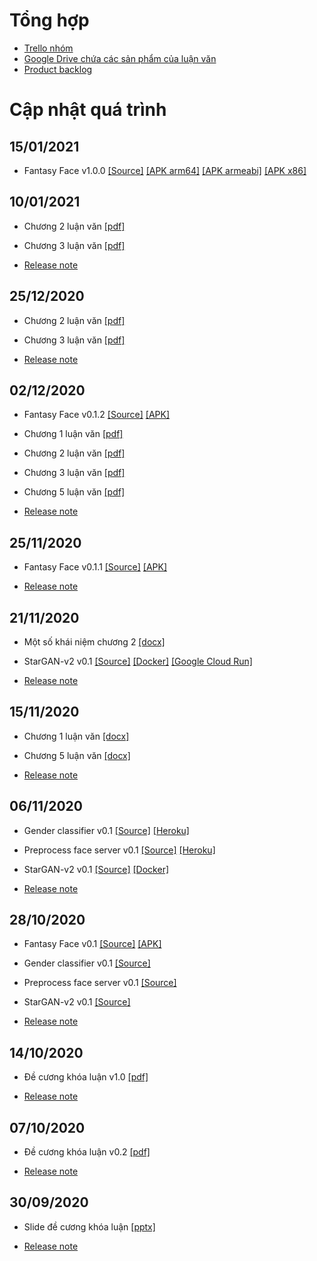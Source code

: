 # Tổng hợp

- [Trello nhóm](https://trello.com/invite/b/0JMn3G5J/fe981e03cf3fc4aa5820c27de44dbfda/lu%E1%BA%ADn-v%C4%83n-ch%E1%BB%A5p-%E1%BA%A3nh-gi%E1%BA%A3i-tr%C3%AD)
- [Google Drive chứa các sản phẩm của luận văn](https://drive.google.com/drive/folders/1w9QIWaxLMInLclIj0cKc5DtLDarkOuU7?usp=sharing)
- [Product backlog](https://docs.google.com/spreadsheets/d/1wIwVro84o920R1PBGhHlas9PnSDgiBzK2wBQR484OaM/edit?usp=sharing)

# Cập nhật quá trình

## 15/01/2021

- Fantasy Face v1.0.0 [[Source]](https://github.com/FantasyFace/fantasyface-android/archive/v1.0.0.zip) [[APK arm64]](releases/v1.0.0/fantasy-face-arm64-v8a.apk) [[APK armeabi]](releases/v1.0.0/fantasy-face-armeabi-v7a.apk) [[APK x86]](releases/v1.0.0/fantasy-face-x86.apk)

## 10/01/2021

- Chương 2 luận văn [[pdf]](assets/2021-01-10/Luan_Van_Chup_Anh_Giai_Tri_Chuong_2.pdf)
  
- Chương 3 luận văn [[pdf]](assets/2021-01-10/Luan_Van_Chup_Anh_Giai_Tri_Chuong_3.pdf)

- [Release note](assets/2021-01-10/release_note.txt)

## 25/12/2020

- Chương 2 luận văn [[pdf]](assets/2020-12-25/Luan_Van_Chup_Anh_Giai_Tri_Chuong_2.pdf)
  
- Chương 3 luận văn [[pdf]](assets/2020-12-25/Luan_Van_Chup_Anh_Giai_Tri_Chuong_3.pdf)

- [Release note](assets/2020-12-25/release_note.txt)

## 02/12/2020

- Fantasy Face v0.1.2 [[Source]](https://github.com/FantasyFace/fantasyface-android/archive/v0.1.2.zip) [[APK]](releases/v0.1.2/fantasy-face.apk)

- Chương 1 luận văn [[pdf]](assets/2020-12-02/Luan_Van_Chup_Anh_Giai_Tri_Chuong_1.pdf)

- Chương 2 luận văn [[pdf]](assets/2020-12-02/Luan_Van_Chup_Anh_Giai_Tri_Chuong_2.pdf)
  
- Chương 3 luận văn [[pdf]](assets/2020-12-02/Luan_Van_Chup_Anh_Giai_Tri_Chuong_3.pdf)

- Chương 5 luận văn [[pdf]](assets/2020-12-02/Luan_Van_Chup_Anh_Giai_Tri_Chuong_5.pdf)

- [Release note](assets/2020-12-02/release_note.txt)

## 25/11/2020

- Fantasy Face v0.1.1 [[Source]](https://github.com/FantasyFace/fantasyface-android/archive/v0.1.1.zip) [[APK]](releases/v0.1.1/fantasy-face.apk)

- [Release note](assets/2020-11-25/release_note.txt)

## 21/11/2020

- Một số khái niệm chương 2 [[docx]](assets/2020-11-21/Liet_Ke_Khai_Niem_Chuong2.docx)

- StarGAN-v2 v0.1 [[Source]](https://github.com/FantasyFace/stargan-v2/archive/v0.1.zip) [[Docker]](https://hub.docker.com/r/ocula/trutergypt/tags) [[Google Cloud Run]](https://cencla-txoier25qa-as.a.run.app)

- [Release note](assets/2020-11-21/release_note.txt)

## 15/11/2020

- Chương 1 luận văn [[docx]](assets/2020-11-15/Chuong_1.docx)

- Chương 5 luận văn [[docx]](assets/2020-11-15/Chuong_5.docx)

- [Release note](assets/2020-11-15/release_note.txt)

## 06/11/2020

- Gender classifier v0.1 [[Source]](https://github.com/FantasyFace/gender-classification-server/archive/v0.1.zip) [[Heroku]](https://hcmus-gender-classifier.herokuapp.com/)

- Preprocess face server v0.1 [[Source]](https://github.com/FantasyFace/preprocess-face-server/archive/v0.1.zip) [[Heroku]](https://facealign.herokuapp.com/)

- StarGAN-v2 v0.1 [[Source]](https://github.com/FantasyFace/stargan-v2/archive/v0.1.zip) [[Docker]](https://hub.docker.com/r/ocula/trutergypt/tags)

- [Release note](assets/2020-11-06/release_note.txt)

## 28/10/2020

- Fantasy Face v0.1 [[Source]](https://github.com/FantasyFace/fantasyface-android/archive/v0.1.zip) [[APK]](releases/v0.1/fantasy-face.apk)

- Gender classifier v0.1 [[Source]](https://github.com/FantasyFace/gender-classification-server/archive/v0.1.zip)

- Preprocess face server v0.1 [[Source]](https://github.com/FantasyFace/preprocess-face-server/archive/v0.1.zip)

- StarGAN-v2 v0.1 [[Source]](https://github.com/FantasyFace/stargan-v2/archive/v0.1.zip)

- [Release note](assets/2020-10-28/release_note.txt)

## 14/10/2020

- Đề cương khóa luận v1.0 [[pdf]](assets/2020-10-14/De_Cuong_Chup_Anh_Giai_Tri.pdf)

- [Release note](assets/2020-10-14/release_note.txt) 

## 07/10/2020

- Đề cương khóa luận v0.2 [[pdf]](assets/2020-10-07/De_Cuong_Luan_Van.pdf)

- [Release note](assets/2020-10-07/release_note.txt)

## 30/09/2020

- Slide đề cương khóa luận [[pptx]](assets/2020-09-30/De_Cuong_Khoa_Luan.pptx)

- [Release note](assets/2020-09-30/release_note.txt)

